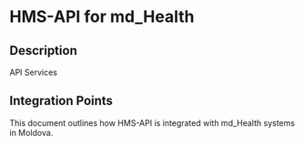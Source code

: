 # HMS-API for md_Health

## Description

API Services

## Integration Points

This document outlines how HMS-API is integrated with md_Health systems in Moldova.
